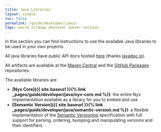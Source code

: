 ```yaml
---
title: Java Libraries
layout: single
toc: false
permalink: /guide/developer/java/
tags: weird strange whatever semver version
---
```


In this section you can find instructions to use the available Java libraries to be used in your own projects.

All java libraries have public API docs hosted [here](https://javadoc.io/doc/com.mooltiverse.oss.nyx) (thanks [javadoc.io](https://javadoc.io/)).

All artifacts are available at the [Maven Central](https://search.maven.org/search?q=com.mooltiverse.oss.nyx) and the [GitHub Packages](https://github.com/mooltiverse/nyx/packages/) repositories.

The available libraries are:

* **[Nyx Core]({{ site.baseurl }}{% link _pages/guide/developer/java/nyx-core.md %})**: the entire Nyx implementation available as a library for you to embed and use
* **[Semantic Version]({{ site.baseurl }}{% link _pages/guide/developer/java/semantic-version.md %})**: a flexible implementation of the [Semantic Versioning](https://semver.org/) specification with full support for parsing, ordering, bumping and manipulating versions and their identifiers
